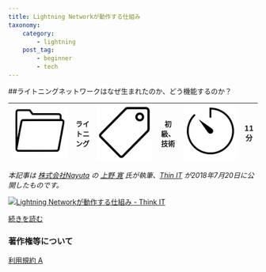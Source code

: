 ```yaml
---
title: Lightning Networkが動作する仕組み
taxonomy:
    category:
        - lightning
    post_tag:
        - beginner
        - tech
---
```


##ライトニングネットワークはなぜ生まれたのか、どう機能するのか？

|  ![Category](/_images/category.png)  |  ライトニング |  ![Tag](/_images/tag.png)  |  初級、技術  | ![Time](/_images/timer.png)  |  11分  |
| ---- | ---- | ---- | ---- | ---- | ---- |

*本記事は [株式会社Nayuta](https://nayuta.co/ja) の [上野 寛](https://twitter.com/nayuta_ueno) 氏が執筆、[Thin IT](https://thinkit.co.jp/) が2018年7月20日に公開したものです。*


[![Lightning Networkが動作する仕組み - Think IT](/_images/how_lightning_network_works_2.jpeg)](https://thinkit.co.jp/article/14548)

[続きを読む](https://thinkit.co.jp/article/14548)


### 著作権等について
[利用規約 A](https://lostinbitcoin.jp/copyright/#uaa)
